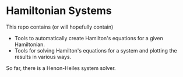 # Hamiltonian Systems
This repo contains (or will hopefully contain)
- Tools to automatically create Hamilton's equations for a given Hamiltonian.
- Tools for solving Hamilton's equations for a system and plotting the results in various ways.

So far, there is a Henon-Heiles system solver.


